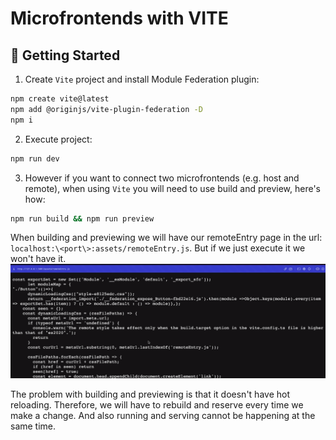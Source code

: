 # Microfrontends with VITE

## 🚀 Getting Started
1. Create `Vite` project and install Module Federation plugin:
```bash
npm create vite@latest
npm add @originjs/vite-plugin-federation -D 
npm i
```

2. Execute project:
```bash
npm run dev
```

3. However if you want to connect two microfrontends (e.g. host and remote), when using `Vite` you will need to use build and preview, here's how:
```bash
npm run build && npm run preview
```
When building and previewing we will have our remoteEntry page in the url: `localhost:\<port\>:assets/remoteEntry.js`. But if we just execute it we won't have it.
![](readme_img/remote_entry.png)

The problem with building and previewing is that it doesn't have hot reloading. Therefore, we will have to rebuild and reserve every time we make a change. And also running and serving cannot be happening at the same time.
